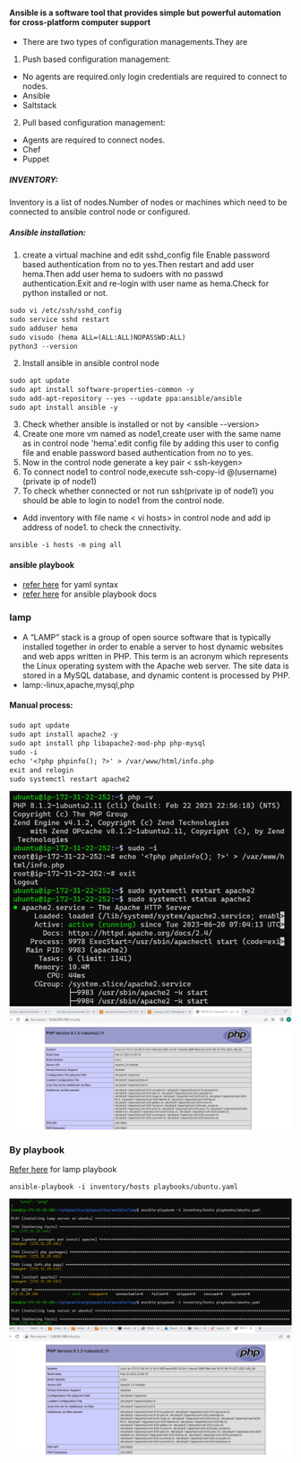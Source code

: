 #### Ansible is a software tool that provides simple but powerful automation for cross-platform computer support
* There are two types of configuration managements.They are 
1. Push based configuration management:
* No agents are required.only login credentials are required to connect to nodes.
* Ansible
* Saltstack
2. Pull based configuration management:
* Agents are required to connect nodes.
* Chef
* Puppet
##### INVENTORY:
Inventory is a list of nodes.Number of nodes or machines which need to be connected to ansible control node or configured.
##### Ansible installation:
1. create a virtual machine and edit sshd_config file Enable password based authentication from no to yes.Then restart and add user hema.Then add user hema to sudoers with no passwd authentication.Exit and re-login with user name as hema.Check for python installed  or not.
```
sudo vi /etc/ssh/sshd_config
sudo service sshd restart
sudo adduser hema
sudo visudo (hema ALL=(ALL:ALL)NOPASSWD:ALL)
python3 --version
```
2. Install ansible in ansible control node
```
sudo apt update
sudo apt install software-properties-common -y
sudo add-apt-repository --yes --update ppa:ansible/ansible
sudo apt install ansible -y
```
3. Check whether ansible is installed or not by <ansible --version>
4. Create one more vm named as node1,create user with the same name as in control node 'hema'.edit config file by adding this user to config file and enable password based authentication from no to yes.
5. Now in the control node generate a key pair < ssh-keygen>
6. To connect node1  to control node,execute ssh-copy-id @(username)(private ip of node1)
7. To check whether connected or not run ssh(private ip of node1) you should be able to login to node1 from the control node.
* Add inventory with file name  < vi hosts> in control node and add ip address of node1. to check the cnnectivity.
```
ansible -i hosts -m ping all
```
#### ansible playbook
* [refer here](https://docs.ansible.com/ansible/latest/reference_appendices/YAMLSyntax.html) for yaml syntax
* [refer here](https://docs.ansible.com/ansible/latest/playbook_guide/playbooks.html#working-with-playbooks) for ansible playbook docs

### lamp
* A “LAMP” stack is a group of open source software that is typically installed together in order to enable a server to host dynamic websites and web apps written in PHP. This term is an acronym which represents the Linux operating system with the Apache web server. The site data is stored in a MySQL database, and dynamic content is processed by PHP.
* lamp:-linux,apache,mysql,php
#### Manual process:
```
sudo apt update
sudo apt install apache2 -y
sudo apt install php libapache2-mod-php php-mysql
sudo -i
echo '<?php phpinfo(); ?>' > /var/www/html/info.php
exit and relogin
sudo systemctl restart apache2

```
![preview](./Images/ansible3.png)
![preview](./Images/ansible2.png)
### By playbook
[Refer here](C:\Users\karam\OneDrive\Desktop\gitclassroompractice\gitpractice\ansible\lamp\playbooks\ubuntu.yaml) for lamp playbook
```
ansible-playbook -i inventory/hosts playbooks/ubuntu.yaml
```
![preview](./Images/ansible4.png)
![preview](./Images/ansible5.png)
